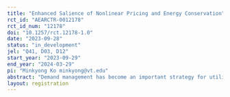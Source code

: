 ```yaml
---
title: "Enhanced Salience of Nonlinear Pricing and Energy Conservation"
rct_id: "AEARCTR-0012178"
rct_id_num: "12178"
doi: "10.1257/rct.12178-1.0"
date: "2023-09-28"
status: "in_development"
jel: "Q41, D03, D12"
start_year: "2023-09-29"
end_year: "2024-03-29"
pi: "Minkyong Ko minkyong@vt.edu"
abstract: "Demand management has become an important strategy for utilities to address electricity production shortfalls and intermittent issues resulting from the transition to renewable energy. Many utilities apply increasing block tariffs to prevent pricing low-income households out of basic electricity access, while simultaneously discouraging wasteful overconsumption by high-income households. However, consumers' limited understanding of or attention to such complex pricing systems can result in private and socially sub-optimal behavior, rendering nonlinear pricing ineffective for energy conservation. This project aims to determine whether enhancing the understanding of energy use and nonlinear electricity pricing can help households respond to marginal pricing, thereby increasing energy conservation. We are conducting a large-scale experiment covering 45,000 users of a recently launched mobile app from a state-owned electric utility company in Vietnam. The treatment groups receive either a real-time app display of their estimated daily marginal prices or their total estimated bills to date, for a minimum of six months. To assess and compare the persistent effects of providing high-frequency nonlinear price and total cost information on consumer behavior, we will gather electricity billing data from the participants for one year before and after the experiment."
layout: registration
---
```


